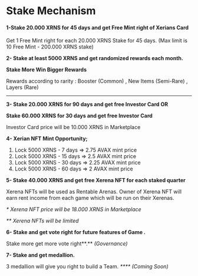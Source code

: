# Stake Mechanism

#### 1-Stake 20.000 XRNS for 45 days and get Free Mint right of Xerians Card

Get 1 Free Mint right for each 20.000 XRNS Stake for 45 days. (Max limit is 10 Free Mint - 200.000 XRNS stake)



**2- Stake at least 5000 XRNS and get randomized rewards each month.**&#x20;

**Stake More Win Bigger Rewards**

Rewards according to rarity : Booster (Common) , New Items (Semi-Rare) , Layers (Rare)&#x20;

****

**3- Stake 20.000 XRNS for 90 days and get free Investor Card OR**

&#x20;    **Stake 60.000 XRNS for 30 days and get free Investor Card**

Investor Card price will be 10.000 XRNS in Marketplace



**4- Xerian NFT Mint Opportunity;**

1. Lock 5000 XRNS - 7 days => 2.75 AVAX mint price
2. Lock 5000 XRNS - 15 days => 2.5 AVAX mint price
3. Lock 5000 XRNS - 30 days => 2.25 AVAX mint price
4. Lock 5000 XRNS - 60 days => 2 AVAX mint price



**5- Stake 40.000 XRNS and get free Xerena NFT for each staked quarter**

Xerena NFTs will be used as Rentable Arenas. Owner of Xerena NFT will earn rent income from each game which will be run on their Xerenas.

_\*  Xerena NFT price will be 18.000 XRNS in Marketplace_

_\*\* Xerena NFTs will be limited_





**6- Stake and get vote right for future features of Game .**&#x20;

Stake more get more vote right**.** _(Governance)_

&#x20;

**7- Stake and get medallion.**&#x20;

3 medallion will give you right to build a Team. _**** (Coming Soon)_
